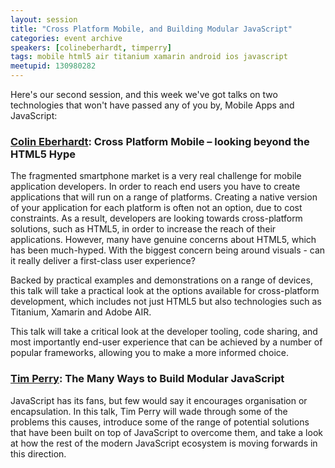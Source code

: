 ```yaml
---
layout: session
title: "Cross Platform Mobile, and Building Modular JavaScript"
categories: event archive
speakers: [colineberhardt, timperry]
tags: mobile html5 air titanium xamarin android ios javascript
meetupid: 130980282
---
```


Here's our second session, and this week we've got talks on two technologies that won't have passed any of
you by, Mobile Apps and JavaScript:

### <a href="{% post_url 2000-01-01-colin-eberhardt %}">Colin Eberhardt</a>: Cross Platform Mobile – looking beyond the HTML5 Hype

The fragmented smartphone market is a very real challenge for mobile application developers. In order to reach end users you have to create applications that will run on a range of platforms. Creating a native version of your application for each platform is often not an option, due to cost constraints. As a result, developers are looking towards cross-platform solutions, such as HTML5, in order to increase the reach of their applications. However, many have genuine concerns about HTML5, which has been much-hyped. With the biggest concern being around visuals - can it really deliver a first-class user experience?

Backed by practical examples and demonstrations on a range of devices, this talk will take a practical look at the options available for cross-platform development, which includes not just HTML5 but also technologies such as Titanium, Xamarin and Adobe AIR. 

This talk will take a critical look at the developer tooling, code sharing, and most importantly end-user experience that can be achieved by a number of popular frameworks, allowing you to make a more informed choice.

### <a href="{% post_url 2000-01-01-tim-perry %}">Tim Perry</a>: The Many Ways to Build Modular JavaScript

JavaScript has its fans, but few would say it encourages organisation or encapsulation. In this talk, Tim Perry will wade through some of the problems this causes, introduce some of the range of potential solutions that have been built on top of JavaScript to overcome them, and take a look at how the rest of the modern JavaScript ecosystem is moving forwards in this direction.
